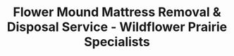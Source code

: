 ---
layout: location.njk
title: Flower Mound Mattress Removal & Disposal Service - Wildflower Prairie Specialists
description: Professional mattress removal in Flower Mound, TX. Next-day pickup  Money Magazine's 4th Best Place to Live deserves the best service - serving Bridlewood, Wellington, and Grapevine Lake communities.
permalink: /mattress-removal/texas/dallas/flower-mound/
city: Flower Mound
state: Texas
stateSlug: texas
parentMetro: "Dallas"
tier: 4
coordinates:
  lat: 33.0143
  lng: -97.0969
pricing:
  startingPrice: 125
  single: 125
  queen: 125
  king: 135
  boxSpring: 30
neighborhoods:
  - name: "Bridlewood"
    zipCodes: ["75022"]
  - name: "Wellington"
    zipCodes: ["75028"]
  - name: "Town Lake"
    zipCodes: ["75022"]
  - name: "Furst Ranch"
    zipCodes: ["75028"]
  - name: "Lakeside Business District"
    zipCodes: ["75077"]
  - name: "Parker Square"
    zipCodes: ["75028"]
  - name: "Cross Timbers"
    zipCodes: ["75028"]
  - name: "Timber Creek"
    zipCodes: ["75028"]
  - name: "Gerault Oaks"
    zipCodes: ["75022"]
  - name: "Fairway Ranch"
    zipCodes: ["75028"]
  - name: "Southridge Lakes"
    zipCodes: ["75022"]
  - name: "Canyon Falls"
    zipCodes: ["75077"]
  - name: "Highland Village East"
    zipCodes: ["75077"]
  - name: "Flower Mound Ridge"
    zipCodes: ["75028"]
zipCodes: 
  - "75022"
  - "75028"
  - "75077"
recyclingPartners:
  - "Republic Services"
  - "Camelot Landfill"
  - "Denton County Recycling"
  - "Texas Campaign for the Environment"
  - "North Central Texas Council of Governments"
localRegulations: "Flower Mound contracts with Republic Services for waste management, but mattresses cannot be placed in regular collection and require special bulk pickup at $45/hour minimum. Residents can alternatively use free monthly access to Camelot Landfill (10 cubic yards maximum). With 81,270 residents across Money Magazine's 4th Best Place to Live, these municipal limitations create scheduling hassles and expense that our professional next-day service eliminates entirely."
nearbyCities:
  - name: "Dallas"
    slug: "dallas"
    isSuburb: false
    distance: "28"
  - name: "Carrollton"
    slug: "dallas/carrollton"
    isSuburb: true
    distance: "15"
  - name: "Lewisville"
    slug: "dallas/lewisville"
    isSuburb: true
    distance: "8"
  - name: "Frisco"
    slug: "dallas/frisco"
    isSuburb: true
    distance: "20"

reviews:
  count: 367
  featured:
    - reviewer: "Rachel M."
      rating: 5
      text: "Excellent service. They understood our timeline and worked around our lake house renovation schedule."
      neighborhood: "Town Lake"
    - reviewer: "Steve K."
      rating: 4
      text: "Much better than calling Republic Services. Quick and professional, saved me the hassle."
      neighborhood: "Bridlewood"
    - reviewer: "Amy L."
      rating: 5
      text: "Our teenagers needed new beds and these folks made getting rid of the old ones painless."
      neighborhood: "Wellington"
    - reviewer: "Mark T."
      rating: 4
      text: "Fair pricing and they actually showed up on time. Would use again for sure."
      neighborhood: "Furst Ranch"
    - reviewer: "Lisa R."
      rating: 5
      text: "Super convenient. Booked online and they handled everything the next day. Stress-free experience."
      neighborhood: "Cross Timbers"
faqs:
  - question: "How does your service compare to Republic Services bulk pickup?"
    answer: "We eliminate the $45/hour minimum charge, complex scheduling requirements, and long wait times. Our next-day service costs less and provides immediate pickup without the hassles of Flower Mound's municipal waste system."
  - question: "Do you serve all Flower Mound neighborhoods and communities?"
    answer: "Yes, we cover all areas from Bridlewood's golf course estates to Wellington's family communities, Furst Ranch's new development, and lakeside properties near Grapevine Lake across ZIP codes 75022, 75028, and 75077."
  - question: "Can you handle pickup from master-planned communities?"
    answer: "Absolutely. We're familiar with HOA requirements in Bridlewood, Wellington, and other planned communities. We coordinate with community management and follow all access protocols."
  - question: "What makes you different from other junk removal services?"
    answer: "We specialize exclusively in mattress removal and recycling, providing focused expertise. Unlike general junk services, we understand mattress-specific challenges and offer transparent pricing without hidden fees."
  - question: "Do you offer same-day or next-day service?"
    answer: "We provide reliable next-day service throughout Flower Mound, accommodating busy family schedules and business needs. This beats waiting weeks for municipal pickup or expensive Republic Services scheduling."
  - question: "How do you handle mattress recycling and environmental responsibility?"
    answer: "We recycle 80% of mattress materials through our specialized network. Steel springs, foam, and fabrics are repurposed rather than sent to Camelot Landfill, supporting Flower Mound's environmental values."
  - question: "What payment methods do you accept?"
    answer: "All major credit cards, cash, and business invoicing for Lakeside Business District companies, residential customers, and property management firms throughout the community."
  - question: "Can you coordinate with moving companies and contractors?"
    answer: "Yes, we work with local contractors, interior designers, and moving companies serving Flower Mound's active real estate market. We can coordinate timing with your renovation or moving schedule."
  - question: "Do you provide service to businesses in the Lakeside area?"
    answer: "We serve the entire Lakeside Business District including hotels, offices, and corporate facilities. Our commercial services accommodate business schedules and provide proper documentation for facility management."
  - question: "What are your scheduling options for busy families?"
    answer: "We offer flexible scheduling including early morning, evening, and weekend options to work around school schedules, work commutes to Dallas, and family activities at the lake or community events."
schema:
  "@type": "LocalBusiness"
  name: "A Bedder World Flower Mound"
  address:
    "@type": "PostalAddress"
    addressLocality: "Flower Mound"
    addressRegion: "TX"
    addressCountry: "US"
  geo:
    "@type": "GeoCoordinates" 
    latitude: 33.0143
    longitude: -97.0969
  telephone: "(720) 263-6094"
  priceRange: "$125-$180"
  aggregateRating:
    "@type": "AggregateRating"
    ratingValue: 4.9
    reviewCount: 367
pageContent:
  heroDescription: "Professional mattress removal serving Flower Mound with reliable next-day pickup. Over 1 million mattresses recycled nationwide. Serving everyone from Bridlewood estates to Canyon Falls neighborhoods - book online today!"

  aboutService: "Our comprehensive mattress removal service provides complete pickup and disposal solutions designed specifically for busy homeowners, property managers, and businesses throughout Flower Mound. We handle everything from single mattresses to complete bedroom sets, including disassembly of bed frames, proper wrapping for transport, and coordination with building management for high-rise properties.

Our professional team arrives with specialized equipment including dollies, straps, and protective coverings to ensure safe removal without damage to your property. We navigate stairs, tight hallways, and complex access situations while maintaining the clean, respectful service standards expected in Money Magazine's 4th Best Place to Live. Every mattress is wrapped according to city regulations and transported in our licensed vehicles to certified recycling facilities.

Unlike general junk removal companies, we focus exclusively on mattress removal and recycling, giving us deep expertise in handling everything from memory foam to hybrid mattresses, adjustable beds, and specialty sleep systems. Our transparent pricing eliminates the guesswork - no hourly minimums like Republic Services' $45/hour charges, no surprise fees, and no complicated scheduling requirements that waste your valuable time.

From Bridlewood's master-planned community protocols to Wellington's family-focused neighborhoods, we understand Flower Mound's unique character and coordinate seamlessly with HOA requirements, building management, and busy family schedules throughout this exceptional Dallas suburb."

  serviceAreasIntro: "Professional mattress pickup serves all Flower Mound neighborhoods from Bridlewood's championship golf community to Lakeside Business District, expertly coordinating with master-planned community protocols and busy family schedules throughout Money Magazine's 4th Best Place to Live."

  regulationsCompliance: "Our professional service eliminates all municipal coordination challenges - no Republic Services $45/hour minimums, no complex scheduling requirements, no Camelot Landfill transportation hassles, and no 10 cubic yard monthly restrictions. We provide immediate next-day pickup with transparent pricing, making us the superior choice for Flower Mound residents who demand convenience and professional service that matches the community's sophisticated standards."

  environmentalImpact: "Environmental stewardship aligns with Flower Mound's commitment to preserving its historic wildflower prairie heritage and natural beauty. Our mattress recycling program has diverted 4,423 mattresses from North Texas landfills, recovering 35 tons of materials for manufacturing reuse. Steel springs support regional construction, foam becomes padding for various applications, and textile materials gain new purpose. This responsible approach honors the environmental consciousness that defines Money Magazine's 4th Best Place to Live while preserving the community values that make Flower Mound exceptional."

  howItWorksScheduling: "Flexible scheduling respects Flower Mound's family-focused lifestyle and professional demands, accommodating busy schedules from Bridlewood to Wellington, State Fair season events, and the practical needs of Money Magazine's 4th Best Place to Live community."

  howItWorksService: "Licensed pickup teams understand Flower Mound's master-planned community requirements from Bridlewood HOA protocols to Lakeside Business District access, handling all disposal requirements with professional expertise that matches the white-glove standards expected throughout this award-winning community."

  howItWorksDisposal: "Each mattress connects to our nationwide recycling network's proven processing capabilities, where Texas Environmental Quality standards guide component recovery through sustainable manufacturing partnerships that support Flower Mound's environmental stewardship and commitment to preserving its natural prairie heritage."

  sidebarStats:
    mattressesRemoved: "4,423"
    lakesideBusinessesServed: "23"
    masterPlannedCommunities: "12"

  uniqueContent: "Flower Mound represents the pinnacle of Dallas suburban living, where the historic 50-foot wildflower mound that gave the community its name still serves as a symbol of environmental preservation and natural beauty. This unique origin story, combined with Money Magazine's recognition as America's 4th Best Place to Live, creates service expectations that go far beyond typical waste management solutions.

Our deep understanding of Flower Mound's character shapes every aspect of our service delivery. We recognize that residents who choose to live where 85% of adults have post-secondary education and median home values exceed $689,000 expect professional service that matches their lifestyle standards. From coordinating with Bridlewood's golf course community protocols to understanding Wellington's family-focused amenities, we provide service that honors the thoughtful planning that makes this community exceptional.

The geographic diversity of Flower Mound - spanning 43.4 square miles across two counties with Grapevine Lake forming the southern boundary - requires specialized logistics understanding. Our team navigates everything from Town Lake's estate properties to the growing Furst Ranch development, from the corporate environment of Lakeside Business District to the recreational demands of lake community living.

What sets Flower Mound apart isn't just its recognition as one of America's best places to live, but the intentional community planning that preserved natural elements while accommodating growth. The original Flower Mound remains protected as a native Texas tallgrass prairie, symbolizing the community's commitment to balancing development with environmental stewardship. Our mattress recycling program aligns with these values, ensuring that convenience doesn't compromise the environmental consciousness that defines this remarkable community.

The $45/hour Republic Services minimum and Camelot Landfill restrictions don't serve a community where time is valued and professional service is expected. Our next-day pickup, transparent pricing, and specialized expertise provide the premium service level that matches Flower Mound's exceptional quality of life standards."
---